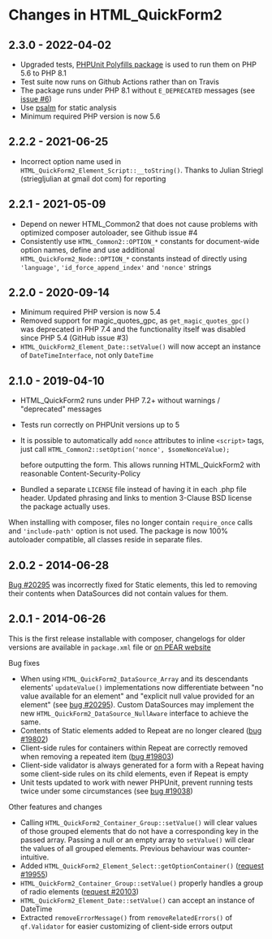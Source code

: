# Changes in HTML_QuickForm2

## 2.3.0 - 2022-04-02
* Upgraded tests, [PHPUnit Polyfills package] is used to run them on PHP 5.6 to PHP 8.1
* Test suite now runs on Github Actions rather than on Travis
* The package runs under PHP 8.1 without `E_DEPRECATED` messages (see [issue #6])
* Use [psalm] for static analysis 
* Minimum required PHP version is now 5.6

## 2.2.2 - 2021-06-25
* Incorrect option name used in `HTML_QuickForm2_Element_Script::__toString()`.
  Thanks to Julian Striegl (striegljulian at gmail dot com) for reporting

## 2.2.1 - 2021-05-09
* Depend on newer HTML_Common2 that does not cause problems with optimized
  composer autoloader, see Github issue #4
* Consistently use `HTML_Common2::OPTION_*` constants for document-wide 
  option names, define and use additional `HTML_QuickForm2_Node::OPTION_*`
  constants instead of directly using `'language'`, `'id_force_append_index'`
  and `'nonce'` strings

## 2.2.0 - 2020-09-14
 * Minimum required PHP version is now 5.4
 * Removed support for magic_quotes_gpc, as `get_magic_quotes_gpc()`
   was deprecated in PHP 7.4 and the functionality itself was disabled 
   since PHP 5.4 (GitHub issue #3)
 * `HTML_QuickForm2_Element_Date::setValue()` will now accept an instance of
   `DateTimeInterface`, not only `DateTime` 


## 2.1.0 - 2019-04-10
 * HTML_QuickForm2 runs under PHP 7.2+ without warnings / &quot;deprecated&quot;
   messages
 * Tests run correctly on PHPUnit versions up to 5
 * It is possible to automatically add `nonce` attributes to inline
   `<script>` tags, just call
   ```HTML_Common2::setOption('nonce', $someNonceValue);```
   
   before outputting the form. This allows running HTML_QuickForm2 with
   reasonable Content-Security-Policy
 * Bundled a separate `LICENSE` file instead of having it in each .php file
   header. Updated phrasing and links to mention 3-Clause BSD license
   the package actually uses.

When installing with composer, files no longer contain `require_once` calls
and `'include-path'` option is not used. The package is now 100% autoloader
compatible, all classes reside in separate files.


## 2.0.2 - 2014-06-28
[Bug #20295] was incorrectly fixed for Static elements, this led to removing
their contents when DataSources did not contain values for them.

## 2.0.1 - 2014-06-26

This is the first release installable with composer, changelogs for older versions 
are available in `package.xml` file or [on PEAR website] 

Bug fixes
 * When using `HTML_QuickForm2_DataSource_Array` and its descendants elements'
   `updateValue()` implementations now differentiate between "no value available
   for an element" and "explicit null value provided for an element"
   (see [bug #20295]). Custom DataSources may implement the new
   `HTML_QuickForm2_DataSource_NullAware` interface to achieve the same.
 * Contents of Static elements added to Repeat are no longer cleared ([bug #19802])
 * Client-side rules for containers within Repeat are correctly removed when
   removing a repeated item ([bug #19803])
 * Client-side validator is always generated for a form with a Repeat having
   some client-side rules on its child elements, even if Repeat is empty
 * Unit tests updated to work with newer PHPUnit, prevent running tests twice
   under some circumstances (see [bug #19038])

Other features and changes
 * Calling `HTML_QuickForm2_Container_Group::setValue()` will clear values of
   those grouped elements that do not have a corresponding key in the passed
   array. Passing a null or an empty array to `setValue()` will clear the values
   of all grouped elements. Previous behaviour was counter-intuitive.
 * Added `HTML_QuickForm2_Element_Select::getOptionContainer()` ([request #19955])
 * `HTML_QuickForm2_Container_Group::setValue()` properly handles a group of radio
   elements ([request #20103])
 * `HTML_QuickForm2_Element_Date::setValue()` can accept an instance of DateTime
 * Extracted `removeErrorMessage()` from `removeRelatedErrors()` of `qf.Validator`
   for easier customizing of client-side errors output


[bug #19038]: https://pear.php.net/bugs/bug.php?id=19038
[bug #19802]: https://pear.php.net/bugs/bug.php?id=19802
[bug #19803]: https://pear.php.net/bugs/bug.php?id=19803
[request #19955]: https://pear.php.net/bugs/bug.php?id=19955
[request #20103]: https://pear.php.net/bugs/bug.php?id=20103
[bug #20295]: https://pear.php.net/bugs/bug.php?id=20295
[on PEAR website]: https://pear.php.net/package/HTML_QuickForm2/download/All
[PHPUnit Polyfills package]: https://github.com/Yoast/PHPUnit-Polyfills
[issue #6]: https://github.com/pear/HTML_QuickForm2/issues/6
[psalm]: https://psalm.dev/
